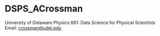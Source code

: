 # DSPS_ACrossman
University of Delaware Physics 661: Data Science for Physical Scientists
Email: crossman@udel.edu

